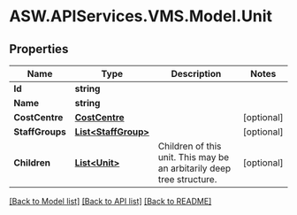 # ASW.APIServices.VMS.Model.Unit
## Properties

Name | Type | Description | Notes
------------ | ------------- | ------------- | -------------
**Id** | **string** |  | 
**Name** | **string** |  | 
**CostCentre** | [**CostCentre**](CostCentre.md) |  | [optional] 
**StaffGroups** | [**List&lt;StaffGroup&gt;**](StaffGroup.md) |  | [optional] 
**Children** | [**List&lt;Unit&gt;**](Unit.md) | Children of this unit. This may be an arbitarily deep tree structure. | [optional] 

[[Back to Model list]](../README.md#documentation-for-models) [[Back to API list]](../README.md#documentation-for-api-endpoints) [[Back to README]](../README.md)

